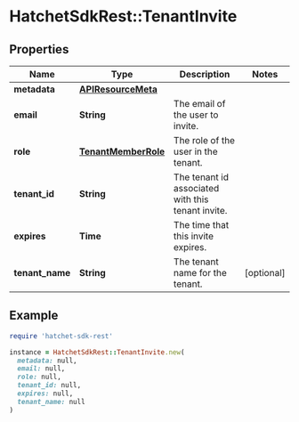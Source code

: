 # HatchetSdkRest::TenantInvite

## Properties

| Name | Type | Description | Notes |
| ---- | ---- | ----------- | ----- |
| **metadata** | [**APIResourceMeta**](APIResourceMeta.md) |  |  |
| **email** | **String** | The email of the user to invite. |  |
| **role** | [**TenantMemberRole**](TenantMemberRole.md) | The role of the user in the tenant. |  |
| **tenant_id** | **String** | The tenant id associated with this tenant invite. |  |
| **expires** | **Time** | The time that this invite expires. |  |
| **tenant_name** | **String** | The tenant name for the tenant. | [optional] |

## Example

```ruby
require 'hatchet-sdk-rest'

instance = HatchetSdkRest::TenantInvite.new(
  metadata: null,
  email: null,
  role: null,
  tenant_id: null,
  expires: null,
  tenant_name: null
)
```

